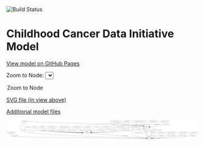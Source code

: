 <link rel='stylesheet' href="assets/style.css">
<link rel='stylesheet' href="https://unpkg.com/leaflet@1.5.1/dist/leaflet.css" integrity="sha512-xwE/Az9zrjBIphAcBb3F6JVqxf46+CDLwfLMHloNu6KEQCAWi6HcDUbeOfBIptF7tcCzusKFjFw2yuvEpDL9wQ==" crossorigin="">
<script type="text/javascript" src="https://code.jquery.com/jquery-3.2.1.min.js"></script>
<script type="text/javascript"  src="https://unpkg.com/leaflet@1.5.1/dist/leaflet.js"></script>
<script type="text/javascript" src="assets/actions.js"></script>

![Build Status](https://github.com/CBIIT/ccdi-model/actions/workflows/model-test-and-deploy.yml/badge.svg)

# Childhood Cancer Data Initiative Model

[View model on GitHub Pages](https://cbiit.github.io/ccdi-model/)



Zoom to Node: <select id="node_select">
  <option value="">Zoom to Node</option>
</select>
<div id="model"></div>

<p>
<a href="./model-desc/ccdi-model.svg">SVG file (in view above)</a>
<p>
<a href="./model-desc">Additional model files</a>
<div id='graph' style='display:off;'>
<svg width="2922pt" height="305pt"
 viewBox="0.00 0.00 2922.24 305.00" xmlns="http://www.w3.org/2000/svg" xmlns:xlink="http://www.w3.org/1999/xlink">
<g id="graph0" class="graph" transform="scale(1 1) rotate(0) translate(4 301)">
<title>Perl</title>
<polygon fill="#ffffff" stroke="transparent" points="-4,4 -4,-301 2918.2382,-301 2918.2382,4 -4,4"/>
<!-- study_admin -->
<g id="node1" class="node">
<title>study_admin</title>
<ellipse fill="none" stroke="#000000" cx="70.1938" cy="-105" rx="70.3881" ry="18"/>
<text text-anchor="middle" x="70.1938" y="-101.3" font-family="Times,serif" font-size="14.00" fill="#000000">study_admin</text>
</g>
<!-- study -->
<g id="node18" class="node">
<title>study</title>
<ellipse fill="none" stroke="#000000" cx="2171.1938" cy="-18" rx="36.2938" ry="18"/>
<text text-anchor="middle" x="2171.1938" y="-14.3" font-family="Times,serif" font-size="14.00" fill="#000000">study</text>
</g>
<!-- study_admin&#45;&gt;study -->
<g id="edge9" class="edge">
<title>study_admin&#45;&gt;study</title>
<path fill="none" stroke="#000000" d="M64.9344,-87.0018C62.9121,-75.9613 62.7923,-62.3808 71.1938,-54 89.9996,-35.2405 1815.8194,-20.7952 2124.2828,-18.362"/>
<polygon fill="#000000" stroke="#000000" points="2124.6806,-21.8591 2134.6528,-18.2805 2124.6255,-14.8593 2124.6806,-21.8591"/>
<text text-anchor="middle" x="127.6938" y="-57.8" font-family="Times,serif" font-size="14.00" fill="#000000">of_study_admin</text>
</g>
<!-- participant -->
<g id="node2" class="node">
<title>participant</title>
<ellipse fill="none" stroke="#000000" cx="1221.1938" cy="-105" rx="62.2891" ry="18"/>
<text text-anchor="middle" x="1221.1938" y="-101.3" font-family="Times,serif" font-size="14.00" fill="#000000">participant</text>
</g>
<!-- participant&#45;&gt;study -->
<g id="edge30" class="edge">
<title>participant&#45;&gt;study</title>
<path fill="none" stroke="#000000" d="M1280.9804,-99.5248C1456.4532,-83.4552 1967.5382,-36.6506 2124.6781,-22.2599"/>
<polygon fill="#000000" stroke="#000000" points="2125.3019,-25.7175 2134.941,-21.32 2124.6634,-18.7466 2125.3019,-25.7175"/>
<text text-anchor="middle" x="1803.6938" y="-57.8" font-family="Times,serif" font-size="14.00" fill="#000000">of_participant</text>
</g>
<!-- diagnosis -->
<g id="node3" class="node">
<title>diagnosis</title>
<ellipse fill="none" stroke="#000000" cx="1831.1938" cy="-279" rx="54.6905" ry="18"/>
<text text-anchor="middle" x="1831.1938" y="-275.3" font-family="Times,serif" font-size="14.00" fill="#000000">diagnosis</text>
</g>
<!-- diagnosis&#45;&gt;participant -->
<g id="edge2" class="edge">
<title>diagnosis&#45;&gt;participant</title>
<path fill="none" stroke="#000000" d="M1791.4384,-266.5943C1783.7783,-264.5023 1775.7781,-262.5198 1768.1938,-261 1673.195,-241.9631 1408.6904,-273.1301 1335.1938,-210 1311.0649,-189.2744 1337.6095,-164.5185 1316.1938,-141 1307.204,-131.1276 1295.2236,-123.9459 1282.8073,-118.7269"/>
<polygon fill="#000000" stroke="#000000" points="1283.8611,-115.3833 1273.2699,-115.1064 1281.3768,-121.9276 1283.8611,-115.3833"/>
<text text-anchor="middle" x="1379.6938" y="-188.3" font-family="Times,serif" font-size="14.00" fill="#000000">of_diagnosis</text>
</g>
<!-- sample -->
<g id="node24" class="node">
<title>sample</title>
<ellipse fill="none" stroke="#000000" cx="2128.1938" cy="-192" rx="44.393" ry="18"/>
<text text-anchor="middle" x="2128.1938" y="-188.3" font-family="Times,serif" font-size="14.00" fill="#000000">sample</text>
</g>
<!-- diagnosis&#45;&gt;sample -->
<g id="edge1" class="edge">
<title>diagnosis&#45;&gt;sample</title>
<path fill="none" stroke="#000000" d="M1854.1322,-262.3705C1871.4173,-250.7332 1896.1735,-235.9063 1920.1938,-228 1986.0689,-206.317 2007.5363,-225.2365 2075.1938,-210 2078.7696,-209.1947 2082.4422,-208.236 2086.1056,-207.1865"/>
<polygon fill="#000000" stroke="#000000" points="2087.1749,-210.5195 2095.708,-204.2395 2085.1211,-203.8276 2087.1749,-210.5195"/>
<text text-anchor="middle" x="1964.6938" y="-231.8" font-family="Times,serif" font-size="14.00" fill="#000000">of_diagnosis</text>
</g>
<!-- synonym -->
<g id="node4" class="node">
<title>synonym</title>
<ellipse fill="none" stroke="#000000" cx="271.1938" cy="-279" rx="51.9908" ry="18"/>
<text text-anchor="middle" x="271.1938" y="-275.3" font-family="Times,serif" font-size="14.00" fill="#000000">synonym</text>
</g>
<!-- synonym&#45;&gt;participant -->
<g id="edge20" class="edge">
<title>synonym&#45;&gt;participant</title>
<path fill="none" stroke="#000000" d="M266.7023,-260.7606C262.1534,-237.4474 258.5234,-197.3209 280.1938,-174 343.311,-106.0754 393.9709,-150.6159 486.1938,-141 727.9951,-115.7879 1016.4366,-108.1662 1148.5754,-105.9146"/>
<polygon fill="#000000" stroke="#000000" points="1148.6402,-109.4141 1158.581,-105.7494 1148.5246,-102.4151 1148.6402,-109.4141"/>
<text text-anchor="middle" x="322.6938" y="-188.3" font-family="Times,serif" font-size="14.00" fill="#000000">of_synonym</text>
</g>
<!-- synonym&#45;&gt;study -->
<g id="edge21" class="edge">
<title>synonym&#45;&gt;study</title>
<path fill="none" stroke="#000000" d="M253.3759,-262.069C225.6939,-233.7805 178.837,-176.5169 212.1938,-141 279.8506,-68.9619 1833.8897,-26.4719 2124.5822,-19.1403"/>
<polygon fill="#000000" stroke="#000000" points="2124.8662,-22.6344 2134.7753,-18.8847 2124.6906,-15.6366 2124.8662,-22.6344"/>
<text text-anchor="middle" x="254.6938" y="-144.8" font-family="Times,serif" font-size="14.00" fill="#000000">of_synonym</text>
</g>
<!-- synonym&#45;&gt;sample -->
<g id="edge22" class="edge">
<title>synonym&#45;&gt;sample</title>
<path fill="none" stroke="#000000" d="M323.0671,-277.0411C617.8982,-265.9041 2069.6558,-211.0239 2075.1938,-210 2078.8488,-209.3243 2082.5948,-208.4486 2086.323,-207.4479"/>
<polygon fill="#000000" stroke="#000000" points="2087.4819,-210.755 2096.0755,-204.5581 2085.4931,-204.0434 2087.4819,-210.755"/>
<text text-anchor="middle" x="1631.6938" y="-231.8" font-family="Times,serif" font-size="14.00" fill="#000000">of_synonym</text>
</g>
<!-- medical_history -->
<g id="node5" class="node">
<title>medical_history</title>
<ellipse fill="none" stroke="#000000" cx="1518.1938" cy="-192" rx="85.2851" ry="18"/>
<text text-anchor="middle" x="1518.1938" y="-188.3" font-family="Times,serif" font-size="14.00" fill="#000000">medical_history</text>
</g>
<!-- medical_history&#45;&gt;participant -->
<g id="edge4" class="edge">
<title>medical_history&#45;&gt;participant</title>
<path fill="none" stroke="#000000" d="M1454.6139,-179.9538C1428.6106,-174.0981 1398.5133,-166.111 1372.1938,-156 1359.0151,-150.9372 1357.2606,-146.3448 1344.1938,-141 1323.3932,-132.4919 1299.8592,-125.0934 1278.9866,-119.2535"/>
<polygon fill="#000000" stroke="#000000" points="1279.8609,-115.8641 1269.2915,-116.5979 1278.0116,-122.6154 1279.8609,-115.8641"/>
<text text-anchor="middle" x="1440.1938" y="-144.8" font-family="Times,serif" font-size="14.00" fill="#000000">of_medical_history</text>
</g>
<!-- study_arm -->
<g id="node6" class="node">
<title>study_arm</title>
<ellipse fill="none" stroke="#000000" cx="2346.1938" cy="-105" rx="59.5901" ry="18"/>
<text text-anchor="middle" x="2346.1938" y="-101.3" font-family="Times,serif" font-size="14.00" fill="#000000">study_arm</text>
</g>
<!-- study_arm&#45;&gt;study -->
<g id="edge19" class="edge">
<title>study_arm&#45;&gt;study</title>
<path fill="none" stroke="#000000" d="M2328.1387,-87.6761C2315.9618,-76.7673 2299.0878,-63.0812 2282.1938,-54 2260.9353,-42.5727 2235.4242,-33.9849 2214.2223,-28.0684"/>
<polygon fill="#000000" stroke="#000000" points="2215.073,-24.6729 2204.5073,-25.4578 2213.2563,-31.4331 2215.073,-24.6729"/>
<text text-anchor="middle" x="2352.6938" y="-57.8" font-family="Times,serif" font-size="14.00" fill="#000000">of_study_arm</text>
</g>
<!-- study_personnel -->
<g id="node7" class="node">
<title>study_personnel</title>
<ellipse fill="none" stroke="#000000" cx="2511.1938" cy="-105" rx="87.1846" ry="18"/>
<text text-anchor="middle" x="2511.1938" y="-101.3" font-family="Times,serif" font-size="14.00" fill="#000000">study_personnel</text>
</g>
<!-- study_personnel&#45;&gt;study -->
<g id="edge14" class="edge">
<title>study_personnel&#45;&gt;study</title>
<path fill="none" stroke="#000000" d="M2481.55,-87.8C2460.8122,-76.5113 2432.1129,-62.3431 2405.1938,-54 2341.9161,-34.3882 2265.5634,-25.2014 2217.6813,-21.0864"/>
<polygon fill="#000000" stroke="#000000" points="2217.8703,-17.5902 2207.6175,-20.2604 2217.2976,-24.5668 2217.8703,-17.5902"/>
<text text-anchor="middle" x="2510.6938" y="-57.8" font-family="Times,serif" font-size="14.00" fill="#000000">of_study_personnel</text>
</g>
<!-- treatment_response -->
<g id="node8" class="node">
<title>treatment_response</title>
<ellipse fill="none" stroke="#000000" cx="1726.1938" cy="-192" rx="104.7816" ry="18"/>
<text text-anchor="middle" x="1726.1938" y="-188.3" font-family="Times,serif" font-size="14.00" fill="#000000">treatment_response</text>
</g>
<!-- treatment_response&#45;&gt;participant -->
<g id="edge5" class="edge">
<title>treatment_response&#45;&gt;participant</title>
<path fill="none" stroke="#000000" d="M1650.5832,-179.5045C1600.6789,-171.0045 1542.4823,-160.5118 1531.1938,-156 1519.8614,-151.4707 1519.6523,-145.2001 1508.1938,-141 1469.7709,-126.916 1363.9419,-116.1734 1292.1101,-110.2262"/>
<polygon fill="#000000" stroke="#000000" points="1292.0219,-106.7076 1281.7707,-109.3838 1291.4534,-113.6844 1292.0219,-106.7076"/>
<text text-anchor="middle" x="1614.1938" y="-144.8" font-family="Times,serif" font-size="14.00" fill="#000000">of_treatment_response</text>
</g>
<!-- cell_line -->
<g id="node9" class="node">
<title>cell_line</title>
<ellipse fill="none" stroke="#000000" cx="2219.1938" cy="-105" rx="49.2915" ry="18"/>
<text text-anchor="middle" x="2219.1938" y="-101.3" font-family="Times,serif" font-size="14.00" fill="#000000">cell_line</text>
</g>
<!-- cell_line&#45;&gt;study -->
<g id="edge27" class="edge">
<title>cell_line&#45;&gt;study</title>
<path fill="none" stroke="#000000" d="M2209.2481,-86.9735C2202.4655,-74.6801 2193.3707,-58.1956 2185.773,-44.4249"/>
<polygon fill="#000000" stroke="#000000" points="2188.6945,-42.4747 2180.7991,-35.4097 2182.5654,-45.8563 2188.6945,-42.4747"/>
<text text-anchor="middle" x="2237.6938" y="-57.8" font-family="Times,serif" font-size="14.00" fill="#000000">of_cell_line</text>
</g>
<!-- cell_line&#45;&gt;sample -->
<g id="edge28" class="edge">
<title>cell_line&#45;&gt;sample</title>
<path fill="none" stroke="#000000" d="M2255.2926,-117.4437C2276.3764,-126.7025 2296.606,-140.3972 2284.1938,-156 2271.3923,-172.0921 2221.2765,-181.6085 2181.256,-186.7748"/>
<polygon fill="#000000" stroke="#000000" points="2180.8256,-183.3012 2171.3277,-187.9958 2181.6802,-190.2489 2180.8256,-183.3012"/>
<text text-anchor="middle" x="2327.6938" y="-144.8" font-family="Times,serif" font-size="14.00" fill="#000000">of_cell_line</text>
</g>
<!-- study_funding -->
<g id="node10" class="node">
<title>study_funding</title>
<ellipse fill="none" stroke="#000000" cx="2693.1938" cy="-105" rx="77.1866" ry="18"/>
<text text-anchor="middle" x="2693.1938" y="-101.3" font-family="Times,serif" font-size="14.00" fill="#000000">study_funding</text>
</g>
<!-- study_funding&#45;&gt;study -->
<g id="edge12" class="edge">
<title>study_funding&#45;&gt;study</title>
<path fill="none" stroke="#000000" d="M2664.6453,-88.2433C2643.2496,-76.5428 2612.8466,-61.6925 2584.1938,-54 2516.174,-35.7384 2310.783,-24.3586 2217.8097,-20.0112"/>
<polygon fill="#000000" stroke="#000000" points="2217.7259,-16.5037 2207.5754,-19.5399 2217.4038,-23.4963 2217.7259,-16.5037"/>
<text text-anchor="middle" x="2686.1938" y="-57.8" font-family="Times,serif" font-size="14.00" fill="#000000">of_study_funding</text>
</g>
<!-- cytogenomic_file -->
<g id="node11" class="node">
<title>cytogenomic_file</title>
<ellipse fill="none" stroke="#000000" cx="1669.1938" cy="-279" rx="89.8845" ry="18"/>
<text text-anchor="middle" x="1669.1938" y="-275.3" font-family="Times,serif" font-size="14.00" fill="#000000">cytogenomic_file</text>
</g>
<!-- cytogenomic_file&#45;&gt;sample -->
<g id="edge15" class="edge">
<title>cytogenomic_file&#45;&gt;sample</title>
<path fill="none" stroke="#000000" d="M1687.6588,-261.1662C1701.0719,-249.4351 1720.2936,-235.0012 1740.1938,-228 1810.5202,-203.2578 2001.9912,-224.1193 2075.1938,-210 2078.8435,-209.296 2082.5857,-208.4006 2086.3114,-207.3866"/>
<polygon fill="#000000" stroke="#000000" points="2087.4794,-210.6907 2096.0599,-204.4758 2085.4765,-203.9833 2087.4794,-210.6907"/>
<text text-anchor="middle" x="1811.6938" y="-231.8" font-family="Times,serif" font-size="14.00" fill="#000000">of_cytogenomic_file</text>
</g>
<!-- clinical_measure_file -->
<g id="node12" class="node">
<title>clinical_measure_file</title>
<ellipse fill="none" stroke="#000000" cx="1957.1938" cy="-192" rx="108.5808" ry="18"/>
<text text-anchor="middle" x="1957.1938" y="-188.3" font-family="Times,serif" font-size="14.00" fill="#000000">clinical_measure_file</text>
</g>
<!-- clinical_measure_file&#45;&gt;participant -->
<g id="edge31" class="edge">
<title>clinical_measure_file&#45;&gt;participant</title>
<path fill="none" stroke="#000000" d="M1877.5852,-179.7114C1865.0732,-177.7919 1852.2832,-175.8367 1840.1938,-174 1786.8756,-165.8998 1770.6019,-175.1694 1720.1938,-156 1708.7867,-151.6621 1708.7523,-144.9164 1697.1938,-141 1624.5257,-116.3775 1407.9605,-108.5401 1293.6721,-106.088"/>
<polygon fill="#000000" stroke="#000000" points="1293.6804,-102.5875 1283.6103,-105.8804 1293.5359,-109.586 1293.6804,-102.5875"/>
<text text-anchor="middle" x="1806.1938" y="-144.8" font-family="Times,serif" font-size="14.00" fill="#000000">of_clinical_measure_file</text>
</g>
<!-- clinical_measure_file&#45;&gt;study -->
<g id="edge32" class="edge">
<title>clinical_measure_file&#45;&gt;study</title>
<path fill="none" stroke="#000000" d="M1934.1908,-174.1522C1928.8016,-168.8736 1923.635,-162.6959 1920.1938,-156 1906.1392,-128.6531 1896.4941,-111.4071 1915.1938,-87 1940.6375,-53.7904 2059.0195,-32.9536 2125.5279,-23.6626"/>
<polygon fill="#000000" stroke="#000000" points="2126.2993,-27.0899 2135.7346,-22.2704 2125.3533,-20.1541 2126.2993,-27.0899"/>
<text text-anchor="middle" x="2001.1938" y="-101.3" font-family="Times,serif" font-size="14.00" fill="#000000">of_clinical_measure_file</text>
</g>
<!-- survival -->
<g id="node13" class="node">
<title>survival</title>
<ellipse fill="none" stroke="#000000" cx="422.1938" cy="-192" rx="48.1917" ry="18"/>
<text text-anchor="middle" x="422.1938" y="-188.3" font-family="Times,serif" font-size="14.00" fill="#000000">survival</text>
</g>
<!-- survival&#45;&gt;participant -->
<g id="edge29" class="edge">
<title>survival&#45;&gt;participant</title>
<path fill="none" stroke="#000000" d="M447.7506,-176.428C468.9871,-164.3668 500.4338,-148.4918 530.1938,-141 588.9219,-126.2158 983.882,-112.3855 1148.9299,-107.1796"/>
<polygon fill="#000000" stroke="#000000" points="1149.104,-110.676 1158.9893,-106.864 1148.8844,-103.6794 1149.104,-110.676"/>
<text text-anchor="middle" x="569.6938" y="-144.8" font-family="Times,serif" font-size="14.00" fill="#000000">of_survival</text>
</g>
<!-- exposure -->
<g id="node14" class="node">
<title>exposure</title>
<ellipse fill="none" stroke="#000000" cx="541.1938" cy="-192" rx="53.0913" ry="18"/>
<text text-anchor="middle" x="541.1938" y="-188.3" font-family="Times,serif" font-size="14.00" fill="#000000">exposure</text>
</g>
<!-- exposure&#45;&gt;participant -->
<g id="edge10" class="edge">
<title>exposure&#45;&gt;participant</title>
<path fill="none" stroke="#000000" d="M568.5066,-176.2879C590.7875,-164.3169 623.4889,-148.6339 654.1938,-141 745.7605,-118.2344 1017.143,-109.3895 1148.433,-106.3732"/>
<polygon fill="#000000" stroke="#000000" points="1148.866,-109.8645 1158.7849,-106.1409 1148.7088,-102.8663 1148.866,-109.8645"/>
<text text-anchor="middle" x="697.6938" y="-144.8" font-family="Times,serif" font-size="14.00" fill="#000000">of_exposure</text>
</g>
<!-- radiology_file -->
<g id="node15" class="node">
<title>radiology_file</title>
<ellipse fill="none" stroke="#000000" cx="686.1938" cy="-192" rx="73.387" ry="18"/>
<text text-anchor="middle" x="686.1938" y="-188.3" font-family="Times,serif" font-size="14.00" fill="#000000">radiology_file</text>
</g>
<!-- radiology_file&#45;&gt;participant -->
<g id="edge3" class="edge">
<title>radiology_file&#45;&gt;participant</title>
<path fill="none" stroke="#000000" d="M710.5785,-174.8878C728.6378,-163.1739 754.3245,-148.4602 779.1938,-141 846.3466,-120.8556 1041.6589,-111.1532 1148.7909,-107.2309"/>
<polygon fill="#000000" stroke="#000000" points="1149.0079,-110.7255 1158.876,-106.8692 1148.757,-103.73 1149.0079,-110.7255"/>
<text text-anchor="middle" x="838.1938" y="-144.8" font-family="Times,serif" font-size="14.00" fill="#000000">of_radiology_file</text>
</g>
<!-- methylation_array_file -->
<g id="node16" class="node">
<title>methylation_array_file</title>
<ellipse fill="none" stroke="#000000" cx="2019.1938" cy="-279" rx="115.8798" ry="18"/>
<text text-anchor="middle" x="2019.1938" y="-275.3" font-family="Times,serif" font-size="14.00" fill="#000000">methylation_array_file</text>
</g>
<!-- methylation_array_file&#45;&gt;sample -->
<g id="edge13" class="edge">
<title>methylation_array_file&#45;&gt;sample</title>
<path fill="none" stroke="#000000" d="M2014.2662,-260.8574C2012.5194,-250.3076 2012.4134,-237.3014 2019.1938,-228 2034.5937,-206.8742 2050.3713,-218.2038 2075.1938,-210 2078.2847,-208.9784 2081.4743,-207.916 2084.6837,-206.8409"/>
<polygon fill="#000000" stroke="#000000" points="2085.9325,-210.1136 2094.293,-203.6057 2083.6989,-203.4795 2085.9325,-210.1136"/>
<text text-anchor="middle" x="2110.6938" y="-231.8" font-family="Times,serif" font-size="14.00" fill="#000000">of_methylation_array_file</text>
</g>
<!-- publication -->
<g id="node17" class="node">
<title>publication</title>
<ellipse fill="none" stroke="#000000" cx="2851.1938" cy="-105" rx="63.0888" ry="18"/>
<text text-anchor="middle" x="2851.1938" y="-101.3" font-family="Times,serif" font-size="14.00" fill="#000000">publication</text>
</g>
<!-- publication&#45;&gt;study -->
<g id="edge11" class="edge">
<title>publication&#45;&gt;study</title>
<path fill="none" stroke="#000000" d="M2825.9354,-88.2536C2806.6158,-76.3952 2778.8488,-61.3422 2752.1938,-54 2651.9408,-26.3848 2337.4271,-19.9042 2217.9085,-18.4244"/>
<polygon fill="#000000" stroke="#000000" points="2217.6715,-14.9215 2207.631,-18.3037 2217.5891,-21.921 2217.6715,-14.9215"/>
<text text-anchor="middle" x="2839.1938" y="-57.8" font-family="Times,serif" font-size="14.00" fill="#000000">of_publication</text>
</g>
<!-- sequencing_file -->
<g id="node19" class="node">
<title>sequencing_file</title>
<ellipse fill="none" stroke="#000000" cx="2236.1938" cy="-279" rx="83.3857" ry="18"/>
<text text-anchor="middle" x="2236.1938" y="-275.3" font-family="Times,serif" font-size="14.00" fill="#000000">sequencing_file</text>
</g>
<!-- sequencing_file&#45;&gt;sample -->
<g id="edge6" class="edge">
<title>sequencing_file&#45;&gt;sample</title>
<path fill="none" stroke="#000000" d="M2228.74,-260.611C2223.6752,-249.974 2216.0937,-236.9625 2206.1938,-228 2196.597,-219.312 2184.5413,-212.3769 2172.7973,-207.0049"/>
<polygon fill="#000000" stroke="#000000" points="2174.0693,-203.7423 2163.4986,-203.0281 2171.3168,-210.1784 2174.0693,-203.7423"/>
<text text-anchor="middle" x="2284.6938" y="-231.8" font-family="Times,serif" font-size="14.00" fill="#000000">of_sequencing_file</text>
</g>
<!-- pdx -->
<g id="node20" class="node">
<title>pdx</title>
<ellipse fill="none" stroke="#000000" cx="2124.1938" cy="-105" rx="27.8951" ry="18"/>
<text text-anchor="middle" x="2124.1938" y="-101.3" font-family="Times,serif" font-size="14.00" fill="#000000">pdx</text>
</g>
<!-- pdx&#45;&gt;study -->
<g id="edge24" class="edge">
<title>pdx&#45;&gt;study</title>
<path fill="none" stroke="#000000" d="M2126.5509,-86.705C2128.4058,-76.5981 2131.6417,-64.0858 2137.1938,-54 2139.6061,-49.6178 2142.6783,-45.3679 2145.9858,-41.4164"/>
<polygon fill="#000000" stroke="#000000" points="2148.8049,-43.5201 2152.9695,-33.7781 2143.6386,-38.7967 2148.8049,-43.5201"/>
<text text-anchor="middle" x="2161.1938" y="-57.8" font-family="Times,serif" font-size="14.00" fill="#000000">of_pdx</text>
</g>
<!-- pdx&#45;&gt;sample -->
<g id="edge25" class="edge">
<title>pdx&#45;&gt;sample</title>
<path fill="none" stroke="#000000" d="M2100.8604,-115.0595C2083.0425,-124.3136 2062.9836,-139.13 2072.1938,-156 2076.0101,-162.9902 2081.8291,-168.8255 2088.2963,-173.6213"/>
<polygon fill="#000000" stroke="#000000" points="2086.45,-176.5959 2096.7327,-179.1486 2090.2862,-170.7407 2086.45,-176.5959"/>
<text text-anchor="middle" x="2096.1938" y="-144.8" font-family="Times,serif" font-size="14.00" fill="#000000">of_pdx</text>
</g>
<!-- family_relationship -->
<g id="node21" class="node">
<title>family_relationship</title>
<ellipse fill="none" stroke="#000000" cx="878.1938" cy="-192" rx="100.1823" ry="18"/>
<text text-anchor="middle" x="878.1938" y="-188.3" font-family="Times,serif" font-size="14.00" fill="#000000">family_relationship</text>
</g>
<!-- family_relationship&#45;&gt;participant -->
<g id="edge8" class="edge">
<title>family_relationship&#45;&gt;participant</title>
<path fill="none" stroke="#000000" d="M887.5269,-173.8295C894.3972,-162.4222 904.8524,-148.4972 918.1938,-141 956.4245,-119.5161 1071.9423,-110.7633 1148.7863,-107.2604"/>
<polygon fill="#000000" stroke="#000000" points="1149.0544,-110.7521 1158.8924,-106.8197 1148.7493,-103.7588 1149.0544,-110.7521"/>
<text text-anchor="middle" x="997.6938" y="-144.8" font-family="Times,serif" font-size="14.00" fill="#000000">of_family_relationship</text>
</g>
<!-- pathology_file -->
<g id="node22" class="node">
<title>pathology_file</title>
<ellipse fill="none" stroke="#000000" cx="2413.1938" cy="-279" rx="76.0865" ry="18"/>
<text text-anchor="middle" x="2413.1938" y="-275.3" font-family="Times,serif" font-size="14.00" fill="#000000">pathology_file</text>
</g>
<!-- pathology_file&#45;&gt;sample -->
<g id="edge23" class="edge">
<title>pathology_file&#45;&gt;sample</title>
<path fill="none" stroke="#000000" d="M2397.7883,-260.9996C2387.0358,-249.6641 2371.6982,-235.7553 2355.1938,-228 2325.2135,-213.9125 2238.6383,-202.9555 2181.4892,-196.994"/>
<polygon fill="#000000" stroke="#000000" points="2181.8366,-193.5114 2171.5321,-195.9746 2181.1236,-200.475 2181.8366,-193.5114"/>
<text text-anchor="middle" x="2438.1938" y="-231.8" font-family="Times,serif" font-size="14.00" fill="#000000">of_pathology_file</text>
</g>
<!-- molecular_test -->
<g id="node23" class="node">
<title>molecular_test</title>
<ellipse fill="none" stroke="#000000" cx="1076.1938" cy="-192" rx="79.8859" ry="18"/>
<text text-anchor="middle" x="1076.1938" y="-188.3" font-family="Times,serif" font-size="14.00" fill="#000000">molecular_test</text>
</g>
<!-- molecular_test&#45;&gt;participant -->
<g id="edge26" class="edge">
<title>molecular_test&#45;&gt;participant</title>
<path fill="none" stroke="#000000" d="M1076.4365,-173.7476C1077.5445,-162.8899 1080.7366,-149.5993 1089.1938,-141 1099.139,-130.8877 1128.5298,-122.376 1157.0599,-116.1721"/>
<polygon fill="#000000" stroke="#000000" points="1158.011,-119.5489 1167.0822,-114.0751 1156.5773,-112.6973 1158.011,-119.5489"/>
<text text-anchor="middle" x="1153.1938" y="-144.8" font-family="Times,serif" font-size="14.00" fill="#000000">of_molecular_test</text>
</g>
<!-- sample&#45;&gt;participant -->
<g id="edge16" class="edge">
<title>sample&#45;&gt;participant</title>
<path fill="none" stroke="#000000" d="M2095.0557,-179.924C2088.5234,-177.7772 2081.6823,-175.6904 2075.1938,-174 2036.0521,-163.8028 1936.3616,-145.7536 1896.1938,-141 1677.9871,-115.1764 1417.8891,-107.8695 1293.9039,-105.8073"/>
<polygon fill="#000000" stroke="#000000" points="1293.8286,-102.3058 1283.774,-105.6455 1293.7168,-109.3049 1293.8286,-102.3058"/>
<text text-anchor="middle" x="2021.6938" y="-144.8" font-family="Times,serif" font-size="14.00" fill="#000000">of_sample</text>
</g>
<!-- sample&#45;&gt;cell_line -->
<g id="edge17" class="edge">
<title>sample&#45;&gt;cell_line</title>
<path fill="none" stroke="#000000" d="M2162.033,-180.3907C2174.7061,-174.6713 2188.3921,-166.6659 2198.1938,-156 2204.1819,-149.4838 2208.5834,-141.0254 2211.7635,-132.8765"/>
<polygon fill="#000000" stroke="#000000" points="2215.1344,-133.8359 2215.0611,-123.2413 2208.5115,-131.5692 2215.1344,-133.8359"/>
<text text-anchor="middle" x="2243.6938" y="-144.8" font-family="Times,serif" font-size="14.00" fill="#000000">of_sample</text>
</g>
<!-- sample&#45;&gt;pdx -->
<g id="edge18" class="edge">
<title>sample&#45;&gt;pdx</title>
<path fill="none" stroke="#000000" d="M2126.4424,-173.701C2125.9608,-168.0324 2125.4901,-161.7623 2125.1938,-156 2124.821,-148.7505 2124.5844,-140.9149 2124.4351,-133.6116"/>
<polygon fill="#000000" stroke="#000000" points="2127.9317,-133.3658 2124.2729,-123.4228 2120.9326,-133.4773 2127.9317,-133.3658"/>
<text text-anchor="middle" x="2161.6938" y="-144.8" font-family="Times,serif" font-size="14.00" fill="#000000">of_sample</text>
</g>
<!-- treatment -->
<g id="node25" class="node">
<title>treatment</title>
<ellipse fill="none" stroke="#000000" cx="1232.1938" cy="-192" rx="57.6901" ry="18"/>
<text text-anchor="middle" x="1232.1938" y="-188.3" font-family="Times,serif" font-size="14.00" fill="#000000">treatment</text>
</g>
<!-- treatment&#45;&gt;participant -->
<g id="edge7" class="edge">
<title>treatment&#45;&gt;participant</title>
<path fill="none" stroke="#000000" d="M1226.2037,-173.8765C1224.5922,-168.215 1223.0577,-161.9049 1222.1938,-156 1221.1133,-148.6148 1220.6358,-140.5645 1220.4815,-133.0876"/>
<polygon fill="#000000" stroke="#000000" points="1223.9814,-133.0171 1220.4492,-123.0284 1216.9814,-133.0396 1223.9814,-133.0171"/>
<text text-anchor="middle" x="1269.1938" y="-144.8" font-family="Times,serif" font-size="14.00" fill="#000000">of_treatment</text>
</g>
</g>
</svg>
</div>
